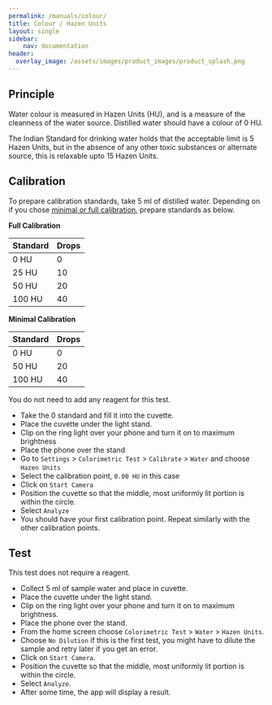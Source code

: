 ```yaml
---
permalink: /manuals/colour/
title: Colour / Hazen Units
layout: single
sidebar: 
    nav: documentation
header:
  overlay_image: /assets/images/product_images/product_splash.png
---
```

## Principle
Water colour is measured in Hazen Units (HU), and is a measure of the cleanness of the water source. Distilled water should have a colour of 0 HU.

The Indian Standard for drinking water holds that the acceptable limit is 5 Hazen Units, but in the absence of any other toxic substances or alternate source, this is relaxable upto 15 Hazen Units.

## Calibration
To prepare calibration standards, take 5 ml of distilled water. Depending on if you chose [minimal or full calibration](/manual/calibration/), prepare standards as below.

**Full Calibration**

| Standard | Drops |
| --- | --- |
| 0 HU | 0 |
| 25 HU | 10 |
| 50 HU | 20 |
| 100 HU | 40 |

**Minimal Calibration**

| Standard | Drops |
| --- | --- |
| 0 HU | 0 |
| 50 HU | 20 |
| 100 HU | 40 |

You do not need to add any reagent for this test.

* Take the 0 standard and fill it into the cuvette.
* Place the cuvette under the light stand.
* Clip on the ring light over your phone and turn it on to maximum brightness
* Place the phone over the stand
* Go to `Settings` > `Colorimetric Test` > `Calibrate` > `Water` and choose `Hazen Units`
* Select the calibration point, `0.00 HU` in this case
* Click on `Start Camera`
* Position the cuvette so that the middle, most uniformly lit portion is within the circle.
* Select `Analyze`
* You should have your first calibration point. Repeat similarly with the other calibration points.

## Test
This test does not require a reagent.

* Collect 5 ml of sample water and place in cuvette.
* Place the cuvette under the light stand.
* Clip on the ring light over your phone and turn it on to maximum brightness.
* Place the phone over the stand.
* From the home screen choose `Colorimetric Test` > `Water` > `Hazen Units`.
* Choose `No Dilution` if this is the first test, you might have to dilute the sample and retry later if you get an error.
* Click on `Start Camera`.
* Position the cuvette so that the middle, most uniformly lit portion is within the circle.
* Select `Analyze`.
* After some time, the app will display a result.